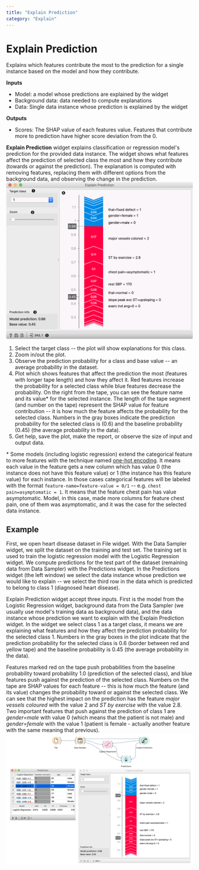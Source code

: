 ```yaml
---
title: "Explain Prediction"
category: "Explain"
---
```

Explain Prediction
==================

Explains which features contribute the most to the prediction for a single instance based on the model and how they contribute.

**Inputs**

- Model: a model whose predictions are explained by the widget
- Background data: data needed to compute explanations
- Data: Single data instance whose prediction is explained by the widget

**Outputs**

- Scores: The SHAP value of each features value. Features that contribute more to prediction have higher score deviation from the 0.

**Explain Prediction** widget explains classification or regression model's prediction for the provided data instance. The widget shows what features affect the prediction of selected class the most and how they contribute (towards or against the prediction). The explanation is computed with removing features, replacing them with different options from the background data, and observing the change in the prediction.
![](/widget-catalog/explain/images/Explain-Prediction.png)

1. Select the target class -- the plot will show explanations for this class.
2. Zoom in/out the plot.
3. Observe the prediction probability for a class and base value -- an average probability in the dataset.
4. Plot which shows features that affect the prediction the most (features with longer tape length) and how they affect it. Red features increase the probability for a selected class while blue features decrease the probability. On the right from the tape, you can see the feature name and its value\* for the selected instance. The length of the tape segment (and number on the tape) represent the SHAP value for feature contribution -- it is how much the feature affects the probability for the selected class. Numbers in the gray boxes indicate the prediction probability for the selected class is (0.6) and the baseline probability (0.45) (the average probability in the data).  
6. Get help, save the plot, make the report, or observe the size of input and output data.

\* Some models (including logistic regression) extend the categorical feature to more features with the technique named [one-hot encoding](https://en.wikipedia.org/wiki/One-hot). It means each value in the feature gets a new column which has value 0 (the instance does not have this feature value) or 1 (the instance has this feature value) for each instance. In those cases categorical features will be labeled with the format `feature-name=feature-value = 0/1` -- e.g. `chest pain=asymptomatic = 1`. It means that the feature chest pain has value asymptomatic. Model, in this case, made more columns for feature chest pain, one of them was asymptomatic, and it was the case for the selected data instance.

Example
-------
 
First, we open heart disease dataset in File widget. With the Data Sampler widget, we split the dataset on the training and test set. The training set is used to train the logistic regression model with the Logistic Regression widget. We compute predictions for the test part of the dataset (remaining data from Data Sampler) with the Predictions widget. In the Predictions widget (the left window) we select the data instance whose prediction we would like to explain -- we select the third row in the data which is predicted to belong to class 1 (diagnosed heart disease). 

Explain Prediction widget accept three inputs. First is the model from the Logistic Regression widget, background data from the Data Sampler (we usually use model's training data as background data), and the data instance whose prediction we want to explain with the Explain Prediction widget. In the widget we select class 1 as a target class, it means we are explaining what features and how they affect the prediction probability for the selected class 1. Numbers in the gray boxes in the plot indicate that the prediction probability for the selected class is 0.6 (border between red and yellow tape) and the baseline probability is 0.45 (the average probability in the data).

Features marked red on the tape push probabilities from the baseline probability toward probability 1.0 (prediction of the selected class), and blue features push against the prediction of the selected class. Numbers on the tape are SHAP values for each feature -- this is how much the feature (and its value) changes the probability toward or against the selected class. We can see that the highest impact on the prediction has the feature *major vessels coloured* with the value 2 and *ST by exercise* with the value 2.8. Two important features that push against the prediction of class 1 are *gender=male* with value 0 (which means that the patient is not male) and *gender=female* with the value 1 (patient is female - actually another feature with the same meaning that previous).  
![](/widget-catalog/explain/images/Explain-Prediction-Example.png)
